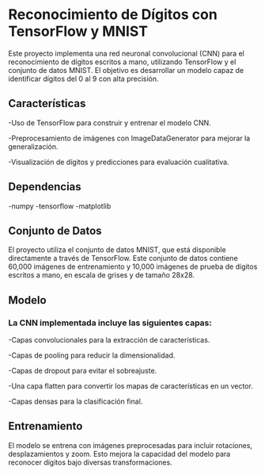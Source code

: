 # Reconocimiento de Dígitos con TensorFlow y MNIST
Este proyecto implementa una red neuronal convolucional (CNN) para el reconocimiento de dígitos escritos a mano, utilizando TensorFlow y el conjunto de datos MNIST. El objetivo es desarrollar un modelo capaz de identificar dígitos del 0 al 9 con alta precisión.

## Características
-Uso de TensorFlow para construir y entrenar el modelo CNN.

-Preprocesamiento de imágenes con ImageDataGenerator para mejorar la generalización.

-Visualización de dígitos y predicciones para evaluación cualitativa.

## Dependencias
-numpy
-tensorflow
-matplotlib

## Conjunto de Datos
El proyecto utiliza el conjunto de datos MNIST, que está disponible directamente a través de TensorFlow. Este conjunto de datos contiene 60,000 imágenes de entrenamiento y 10,000 imágenes de prueba de dígitos escritos a mano, en escala de grises y de tamaño 28x28.

## Modelo
### La CNN implementada incluye las siguientes capas:
-Capas convolucionales para la extracción de características.

-Capas de pooling para reducir la dimensionalidad.

-Capas de dropout para evitar el sobreajuste.

-Una capa flatten para convertir los mapas de características en un vector.

-Capas densas para la clasificación final.

## Entrenamiento
El modelo se entrena con imágenes preprocesadas para incluir rotaciones, desplazamientos y zoom. Esto mejora la capacidad del modelo para reconocer dígitos bajo diversas transformaciones.
